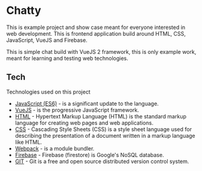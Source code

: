# Chatty

This is example project and show case meant for everyone interested in web development.
This is frontend application build around HTML, CSS, JavaScript, VueJS and Firebase.

This is simple chat build with VueJS 2 framework, this is only example work, meant for learning and testing web technologies.


## Tech

Technologies used on this project

* [JavaScript (ES6)](https://github.com/lukehoban/es6features) - is a significant update to the language.
* [VueJS](https://vuejs.org/) - is the progressive JavaScript framework.
* [HTML](https://www.w3.org/html/) - Hypertext Markup Language (HTML) is the standard markup language for creating web pages and web applications.
* [CSS](https://en.wikipedia.org/wiki/Cascading_Style_Sheets) - Cascading Style Sheets (CSS) is a style sheet language used for describing the presentation of a document written in a markup language like HTML.
* [Webpack](https://webpack.js.org/) - is a module bundler.
* [Firebase](https://firebase.google.com/) - Firebase (firestore) is Google's NoSQL database.
* [GIT](https://git-scm.com/) - Git is a free and open source distributed version control system.
